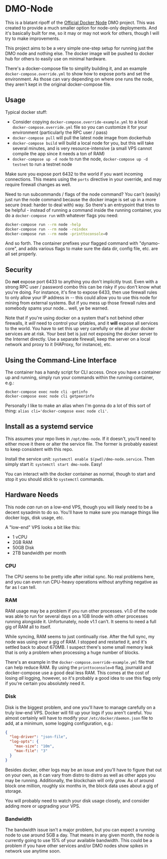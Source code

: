 # DMO-Node

This is a blatant ripoff of the
[Official Docker Node](https://github.com/dynamofoundation/docker-node) DMO
project. This was created to provide a much smaller option for node-only
deployments. And it's basically built for me, so it may or may not work for
others, though I will try to make improvements.

This project aims to be a very simple one-step setup for running just the DMO
node and nothing else. The docker image will be pushed to docker hub for others
to easily use on minimal hardware.

There's a docker-compose file to simplify building it, and an example
`docker-compose.override.yml` to show how to expose ports and set the
environment. As those can vary depending on where one runs the node, they
aren't kept in the original docker-compose file.

## Usage

Typical docker stuff:

- Consider copying `docker-compose.override-example.yml` to a local
  `docker-compose.override.yml` file so you can customize it for your
  environment (particularly the RPC user / pass)
- `docker-compose pull` will pull the latest node image from dockerhub
- `docker-compose build` will build a local node for you, but this will take
  several minutes, and is very resource-intensive (a small VPS cannot compile
  the app since it needs a ton of RAM)
- `docker-compose up -d node` to run the node, `docker-compose up -d testnet`
  to run a testnet node

Make sure you expose port 6432 to the world if you want incoming connections.
This means using the `ports` directive in your override, and may require
firewall changes as well.

Need to run subcommands / flags of the node command? You can't (easily) just
run the node command because the docker image is set up in a more secure (read:
harder to deal with) way. So there's an entrypoint that tries to be helpful -
instead of running a command inside the running container, you do a
`docker-compose run` with whatever flags you need:

```bash
docker-compose run --rm node -help
docker-compose run --rm node -reindex
docker-compose run --rm node -printtoconsole=0
```

And so forth. The container prefixes your flagged command with "dynamo-core",
and adds various flags to make sure the data dir, config file, etc. are all set
properly.

## Security

Do **not** expose port 6433 to anything you don't implicitly trust. Even with a
strong RPC user / password combo this can be risky if you don't know what
you're doing. For instance, it's fine to expose 6433, then use firewall rules
to only allow your IP address in -- this could allow you to use this node for
mining from external systems. But if you mess up those firewall rules and
somebody spams your node... well, ye be warned.

Note that if you're using docker on a system that's not behind other firewalls,
it *will* need to control your iptables, and it **will** expose all services to
the world. You have to set this up very carefully or else all your docker
services are at risk. Your best bet is just not exposing the docker server to
the Internet directly. Use a separate firewall, keep the server on a local
network and proxy to it (HAProxy, for instance), etc.

## Using the Command-Line Interface

The container has a handy script for CLI access. Once you have a container up
and running, simply run your commands within the running container, e.g.:

```
docker-compose exec node cli -getinfo
docker-compose exec node cli getpeerinfo
```

Personally I like to make an alias when I'm gonna do a lot of this sort of
thing: `alias cli='docker-compose exec node cli'`.

## Install as a systemd service

This assumes your repo lives in `/opt/dmo-node`. If it doesn't, you'll need to
either move it there or alter the service file. The former is probably easiest
to keep consistent with this repo.

Install the service unit: `systemctl enable $(pwd)/dmo-node.service`. Then
simply start it: `systemctl start dmo-node`. Easy!

You can interact with the docker container as normal, though to start and stop
it you should stick to `systemctl` commands.

## Hardware Needs

This node *can* run on a low-end VPS, though you will likely need to be a
decent sysadmin to do so. You'll have to make sure you manage things like
docker logs, disk usage, etc.

A "low-end" VPS looks a bit like this:

- 1 vCPU
- 2GB RAM
- 50GB Disk
- 2TB bandwidth per month

### CPU

The CPU seems to be pretty idle after initial sync. No real problems here, and
you can even run CPU-heavy operations without anything negative as far as I can
tell.

### RAM

RAM usage may be a problem if you run other processes. v1.0 of the node was
able to run for several days on a 1GB linode with other processes running
alongside it. Unfortunately, node v1.1 can't. It seems to need a full gig of
RAM all to itself.

While syncing, RAM seems to just continually rise. After the full sync, my node
was using over a gig of RAM. I stopped and restarted it, and it's settled back
to about 670MB. I suspect there's some small memory leak that is only a problem
when processing a huge number of blocks.

There's an example in the `docker-compose.override-example.yml` file that can
help reduce RAM. By using the `printtoconsole=0` flag, journald and
docker-compose use a good deal less RAM. This comes at the cost of losing *all*
logging, however, so it's probably a good idea to use this flag only if you're
certain you absolutely need it.

### Disk

Disk is the biggest problem, and one you'll have to manage carefully on a truly
low-end VPS. Docker will fill up your logs if you aren't careful. You almost
certainly will have to modify your `/etc/docker/daemon.json` file to add, at a
minimum, some logging configuration, e.g.:

```json
{
  "log-driver": "json-file",
  "log-opts": {
    "max-size": "10m",
    "max-file": "3"
  }
}
```

Besides docker, other logs may be an issue and you'll have to figure that out
on your own, as it can vary from distro to distro as well as other apps you may
be running. Additionally, the blockchain will only grow. As of around block one
million, roughly six months in, the block data uses about a gig of storage.

You will probably need to watch your disk usage closely, and consider adding
more or upgrading your VPS.

### Bandwidth

The bandwidth issue isn't a major problem, but you can expect a running node to
use around 5GB a day. That means in any given month, the node is currently
going to use 15% of your available bandwidth. This could be a problem if you
have other services and/or DMO nodes show spikes in network use anytime soon.
